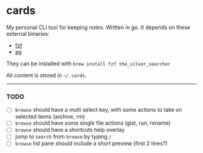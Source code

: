 # cards

My personal CLI tool for keeping notes. Written in go. It depends on these external binaries:

* [fzf](https://github.com/junegunn/fzf)
* [ag](https://github.com/ggreer/the_silver_searcher)

They can be installed with `brew install fzf the_silver_searcher`

All content is stored in `~/.cards`.

---

### TODO

- [ ] `browse` should have a multi select key, with some actions to take on selected items (archive, rm)
- [ ] `browse` should have some single file actions (gist, run, rename)
- [ ] `browse` should have a shortcuts help overlay
- [ ] jump to `search` from `browse` by typing `/`
- [ ] `browse` list pane should include a short preview (first 2 lines?)
